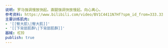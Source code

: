 ```yaml
---
说明: 罗马强调慢放快起。直腿强调快放慢起。向心离心。
参考资料: https://www.bilibili.com/video/BV1C4411N7Hf?spm_id_from=333.337.search-card.all.click&vd_source=c16ee9cfb2023d2af8428dbfe604b72f
主要训练肌肉:
- '[[臀大肌\|臀大肌]]'
- '[[下背部肌群\|下背部肌群]]'
器械: 杠铃
publish: true
---
```

